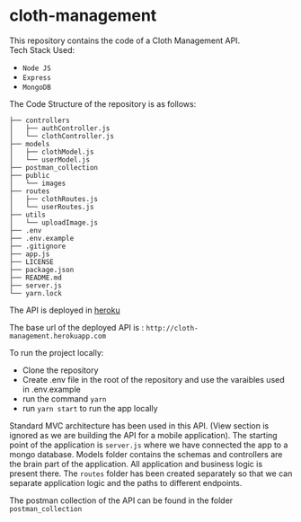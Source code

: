 # cloth-management

This repository contains the code of a Cloth Management API. <br/>
Tech Stack Used:

- `Node JS`
- `Express`
- `MongoDB`

The Code Structure of the repository is as follows:

```
├── controllers
│   ├── authController.js
│   └── clothController.js
├── models
│   ├── clothModel.js
│   └── userModel.js
├── postman_collection
├── public
│   └── images
├── routes
│   ├── clothRoutes.js
│   └── userRoutes.js
├── utils
│   └── uploadImage.js
├── .env
├── .env.example
├── .gitignore
├── app.js
├── LICENSE
├── package.json
├── README.md
├── server.js
└── yarn.lock

```

The API is deployed in [heroku](https://heroku.com)

The base url of the deployed API is : `http://cloth-management.herokuapp.com`

To run the project locally:

- Clone the repository
- Create .env file in the root of the repository and use the varaibles used in .env.example
- run the command `yarn`
- run `yarn start` to run the app locally

Standard MVC architecture has been used in this API. (View section is ignored as we are building the API for a mobile application).
The starting point of the application is `server.js` where we have connected the app to a mongo database.
Models folder contains the schemas and controllers are the brain part of the application.
All application and business logic is present there. The `routes` folder has been created separately
so that we can separate application logic and the paths to different endpoints.

The postman collection of the API can be found in the folder `postman_collection`
